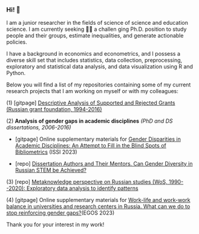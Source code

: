 ### Hi! 👋

I am a junior researcher in the fields of science of science and education science. I am currently seeking 🧑‍🎓 a challen ging Ph.D. position to study people and their groups, estimate inequalities, and generate actionable policies.

I have a background in economics and econometrics, and I possess a diverse skill set that includes statistics, data collection, preprocessing, exploratory and statistical data analysis, and data visualization using R and Python.

Below you will find a list of my repositories containing some of my current research projects that I am working on myself or with my colleagues:

(1) \[gitpage\] [Descriptive Analysis of Supported and Rejected Grants (Russian grant foundation, 1994-2016)](https://hellche.github.io/grant_applications)

(2) **Analysis of gender gaps in academic disciplines** *(PhD and DS dissertations, 2006-2016)*

-   \[gitpage\] Online supplementary materials for [Gender Disparities in Academic Disciplines: An Attempt to Fill in the Blind Spots of Bibliometrics](https://hellche.github.io/issi2023) (ISSI 2023)

-   \[repo\] [Dissertation Authors and Their Mentors. Can Gender Diversity in Russian STEM be Achieved?](https://github.com/hellche/stem_sti/)

(3) \[repo\] [Metaknowledge perspective on Russian studies (WoS, 1990--2020): Exploratory data analysis to identify patterns](https://github.com/hellche/russian_studies/)

(4) \[gitpage\] Online supplementary materials for [Work-life and work-work balance in universities and research centers in Russia. What can we do to stop reinforcing gender gaps?](https://hellche.github.io/egos2023)(EGOS 2023)

Thank you for your interest in my work!





